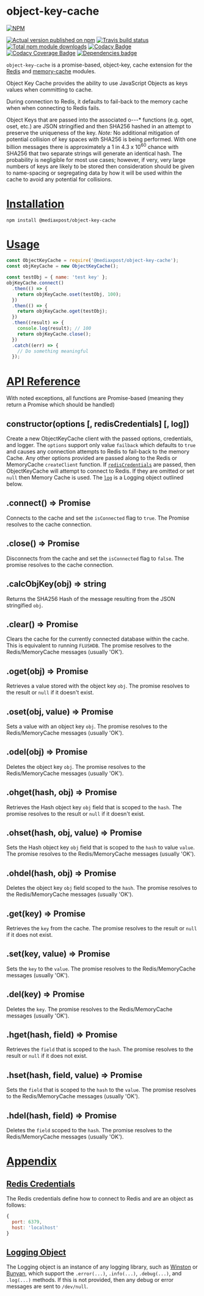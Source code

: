 # object-key-cache

[![NPM](https://nodei.co/npm/@mediaxpost/object-key-cache.png?downloads=true)](https://nodei.co/npm/@mediaxpost/object-key-cache/)

[![Actual version published on npm](http://img.shields.io/npm/v/@mediaxpost/object-key-cache.svg)](https://www.npmjs.org/package/@mediaxpost/object-key-cache)
[![Travis build status](https://travis-ci.org/MediaXPost/object-key-cache.svg)](https://www.npmjs.org/package/@mediaxpost/object-key-cache)
[![Total npm module downloads](http://img.shields.io/npm/dt/@mediaxpost/object-key-cache.svg)](https://www.npmjs.org/package/@mediaxpost/object-key-cache)
[![Codacy Badge](https://api.codacy.com/project/badge/Grade/1d343b0fd03947e494cdddc2966ca79b)](https://www.codacy.com/app/chronosis/object-key-cache?utm_source=github.com&amp;utm_medium=referral&amp;utm_content=MediaXPost/object-key-cache&amp;utm_campaign=Badge_Grade)
[![Codacy Coverage Badge](https://api.codacy.com/project/badge/Coverage/1d343b0fd03947e494cdddc2966ca79b)](https://www.codacy.com/app/chronosis/object-key-cache?utm_source=github.com&utm_medium=referral&utm_content=MediaXPost/object-key-cache&utm_campaign=Badge_Coverage)
[![Dependencies badge](https://david-dm.org/MediaXPost/object-key-cache/status.svg)](https://david-dm.org/MediaXPost/object-key-cache?view=list)

`object-key-cache` is a promise-based, object-key, cache extension for the [Redis](https://www.npmjs.com/package/redis) and [memory-cache](https://www.npmjs.com/package/@mediaxpost/memory-cache) modules.

Object Key Cache provides the ability to use JavaScript Objects as keys values when committing to cache.

During connection to Redis, it defaults to fail-back to the memory cache when when connecting to Redis fails.

Object Keys that are passed into the associated o---* functions (e.g. oget, oset, etc.) are JSON stringified and then SHA256 hashed in an attempt to preserve the uniqueness of the key. *Note:* No additional mitigation of potential collision of key spaces with SHA256 is being performed. With one billion messages there is approximately a 1 in 4.3 x 10<sup>60</sup> chance with SHA256 that two separate strings will generate an identical hash. The probability is negligible for most use cases; however, if very, very large numbers of keys are likely to be stored then consideration should be given to name-spacing or segregating data by how it will be used within the cache to avoid any potential for collisions.

# [Installation](#installation)
<a name="installation"></a>

```shell
npm install @mediaxpost/object-key-cache
```

# [Usage](#usage)
<a name="usage"></a>

```js
const ObjectKeyCache = require('@mediaxpost/object-key-cache');
const objKeyCache = new ObjectKeyCache();

const testObj = { name: 'test key' };
objKeyCache.connect()
  .then(() => {
    return objKeyCache.oset(testObj, 100);
  })
  .then(() => {
    return objKeyCache.oget(testObj);
  })
  .then((result) => {
    console.log(result); // 100
    return objKeyCache.close();
  })
  .catch((err) => {
    // Do something meaningful
  });
```

# [API Reference](#api)
<a name="api"></a>
With noted exceptions, all functions are Promise-based (meaning they return a Promise which should be handled)

## constructor(options [, redisCredentials] [, log])
Create a new ObjectKeyCache client with the passed options, credentials, and logger. The `options` support only value `failback` which defaults to `true` and causes any connection attempts to Redis to fail-back to the memory Cache. Any other options provided are passed along to the Redis or MemoryCache `createClient` function. If [`redisCredentials`](#redis-credentials) are passed, then ObjectKeyCache will attempt to connect to Redis. If they are omitted or set `null` then Memory Cache is used. The [`log`](#logging-obj) is a Logging object outlined below.

## .connect() ⇒ Promise
Connects to the cache and set the `isConnected` flag to `true`. The Promise resolves to the cache connection.

## .close() ⇒ Promise
Disconnects from the cache and set the `isConnected` flag to `false`. The promise resolves to the cache connection.

## .calcObjKey(obj) ⇒ string
Returns the SHA256 Hash of the message resulting from the JSON stringified `obj`.

## .clear() ⇒ Promise
Clears the cache for the currently connected database within the cache. This is equivalent to running `FLUSHDB`.  The promise resolves to the Redis/MemoryCache messages (usually 'OK').

## .oget(obj) ⇒ Promise
Retrieves a value stored with the object key `obj`. The promise resolves to the result or `null` if it doesn't exist.

## .oset(obj, value) ⇒ Promise
Sets a value with an object key `obj`. The promise resolves to the Redis/MemoryCache messages (usually 'OK').

## .odel(obj) ⇒ Promise
Deletes the object key `obj`. The promise resolves to the Redis/MemoryCache messages (usually 'OK').

## .ohget(hash, obj) ⇒ Promise
Retrieves the Hash object key `obj` field that is scoped to the `hash`. The promise resolves to the result or `null` if it doesn't exist.

## .ohset(hash, obj, value) ⇒ Promise
Sets the Hash object key `obj` field that is scoped to the `hash` to value `value`. The promise resolves to the Redis/MemoryCache messages (usually 'OK').

## .ohdel(hash, obj) ⇒ Promise
Deletes the object key `obj` field scoped to the `hash`. The promise resolves to the Redis/MemoryCache messages (usually 'OK').

## .get(key) ⇒ Promise
Retrieves the `key` from the cache. The promise resolves to the result or `null` if it does not exist.

## .set(key, value) ⇒ Promise
Sets the `key` to the `value`. The promise resolves to the Redis/MemoryCache messages (usually 'OK').

## .del(key) ⇒ Promise
Deletes the `key`. The promise resolves to the Redis/MemoryCache messages (usually 'OK').

## .hget(hash, field) ⇒ Promise
Retrieves the `field` that is scoped to the `hash`. The promise resolves to the result or `null` if it does not exist.

## .hset(hash, field, value) ⇒ Promise
Sets the `field` that is scoped to the `hash` to the `value`. The promise resolves to the Redis/MemoryCache messages (usually 'OK').


## .hdel(hash, field) ⇒ Promise
Deletes the `field` scoped to the `hash`. The promise resolves to the Redis/MemoryCache messages (usually 'OK').

# [Appendix](#appendix)
<a name="appendix"></a>

## [Redis Credentials](#redis-credentials)
<a name="redis-credentials"></a>
The Redis credentials define how to connect to Redis and are an object as follows:
```js
{
  port: 6379,
  host: 'localhost'
}
```

## [Logging Object](#logging-obj)
<a name="logging-obj"></a>
The Logging object is an instance of any logging library, such as [Winston](https://www.npmjs.com/package/winston) or [Bunyan](https://www.npmjs.com/package/bunyan), which support the `.error(...)`, `.info(...)`, `.debug(...)`, and `.log(...)` methods. If this is not provided, then any debug or error messages are sent to `/dev/null`.
